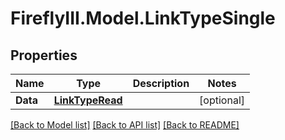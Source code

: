 # FireflyIII.Model.LinkTypeSingle
## Properties

Name | Type | Description | Notes
------------ | ------------- | ------------- | -------------
**Data** | [**LinkTypeRead**](LinkTypeRead.md) |  | [optional] 

[[Back to Model list]](../README.md#documentation-for-models) [[Back to API list]](../README.md#documentation-for-api-endpoints) [[Back to README]](../README.md)

